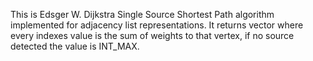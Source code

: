 This is Edsger W. Dijkstra Single Source Shortest Path algorithm implemented for adjacency list representations.
It returns vector where every indexes value is the sum of weights to that vertex, if no source detected the value is INT_MAX.